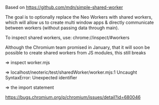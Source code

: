 Based on https://github.com/mdn/simple-shared-worker

The goal is to optionally replace the Neo Workers with shared workers,
which will allow us to create multi window apps & directly communicate between workers
(without passing data through main).

To inspect shared workers, use:
chrome://inspect/#workers

Although the Chromium team promised in January, that it will soon be possible to create shared workers from
JS modules, this still breaks

=> inspect worker.mjs

=> localhost/neoteric/test/sharedWorker/worker.mjs:1 Uncaught SyntaxError: Unexpected identifier

=> the import statement

https://bugs.chromium.org/p/chromium/issues/detail?id=680046